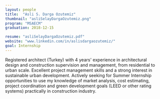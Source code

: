 ```yaml
---
layout: people
title:  "Asli S. Darga Ozutemiz"
thumbnail: "asliSelayDargaOzutemiz.png"
program: "MSAECM"
graduation: 2018-12-15

resume: "asliSelayDargaOzutemiz.pdf"
website: "www.linkedin.com/in/aslisdargaozutemiz/"
goal: Internship 
---
```


Registered architect (Turkey) with 4 years' experience in architectural design and construction supervision and management, from residential to urban scale. Excellent project management skills and a strong interest in sustainable urban development. Actively seeking for Summer Internship opportunities to use my knowledge of market analysis, cost estimating, project coordination and green development goals (LEED or other rating systems) practically in construction industry. 